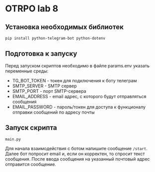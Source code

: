 # OTRPO lab 8
## Установка необходимых библиотек
```bash
pip install python-telegram-bot python-dotenv
```

## Подготовка к запуску
Перед запуском скриптов необходимо в файле params.env указать переменные среды:

- TG_BOT_TOKEN - токен для подключения к боту телеграм
- SMTP_SERVER - SMTP сервер
- SMTP_PORT - порт SMTP-сервера
- EMAIL_ADDRESS - email адрес, с которого будут отправляться сообщения 
- EMAIL_PASSWORD - пароль/токен для доступа к функционалу отправки сообщений по адресу почты

## Запуск скрипта
```bash
main.py
```
Для начала взаимодействия с ботом напишите сообщение `/start`.
Далее бот попросит email и, если он корректен, то спросит текст сообщения.
После ввода сообщения на указанный почтовый адрес отправится сообщение.